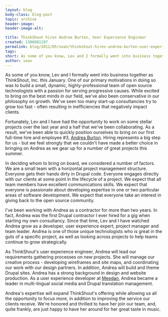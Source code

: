 ```yaml
---
layout: blog
body-class: blog-post
topic: archive
header-image:
header-image-alt:

title: ThinkShout hires Andrea Burton, User Experience Engineer
created: 1306881197
permalink: blog/2011/05/sean/thinkshout-hires-andrea-burton-user-experience-engineer/
tags: 
short: As some of you know, Lev and I formally went into business together as ThinkShout, Inc. this January. 
author: sean
---
```

<p>As some of you know, Lev and I formally went into business together as ThinkShout, Inc. this January. One of our primary motivations in doing so was to build a small, dynamic, highly-professional team of open source technologists with a passion for serving progressive causes. While excited to bring on the best minds in our field, we've also been conservative in our philosophy on growth. We've seen too many start-up consultancies try to grow too fast - often resulting in inefficiencies that negatively impact clients.</p><p>Fortunately, Lev and I have had the opportunity to work on some stellar projects over the last year and a half that we've been collaborating. As a result, we've been able to quickly position ourselves to bring on our first full-time hire and employee #3, <a href="{{ site.baseurl }}/team#andrea">Andrea Burton</a>. Hiring represents a big step for us - but we feel strongly that we couldn't have made a better choice in bringing on Andrea as we gear up for a number of great projects this summer.</p><p>In deciding whom to bring on board, we considered a number of factors. We are a small team with a horizontal project management structure. Everyone gets their hands dirty in Drupal code. Everyone engages directly with our clients at some point in the lifecycle of a project. We expect that all team members have excellent communications skills. We expect that everyone is passionate about developing expertise in one or two particular areas of software development. We expect that everyone take an interest in giving back to the open source community.</p><p>I've been working with Andrea as a contractor for more than two years. In fact, Andrea was the first Drupal contractor I ever hired for a gig when starting my own consultancy. Since that time, Lev and I have watched Andrea grow as a developer, user experience expert, project manager and team leader. Andrea is one of those unique technologists who is great in the guts of a specific project, as well as looking across projects to help teams continue to grow strategically.</p><p>As ThinkShout's user experience engineer, Andrea will lead our requirements gathering processes on new projects. She will manage our creative process - developing wireframes and site maps, and coordinating our work with our design partners. In addition, Andrea will build and theme Drupal sites. Andrea has a strong background in design and website production. As a user experience developer at <a href="http://meedan.net">Meedan</a>, Andrea became a leader in multi-lingual social media and Drupal translation management.</p><p>Andrea's expertise will expand ThinkShout's offering while allowing us all the opportunity to focus more, in addition to improving the service our clients receive. We're honored and thrilled to have her join our team, and, quite frankly, are just happy to have her around for her great taste in music.</p>
